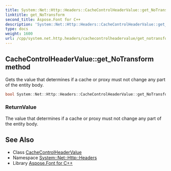 ```yaml
---
title: System::Net::Http::Headers::CacheControlHeaderValue::get_NoTransform method
linktitle: get_NoTransform
second_title: Aspose.Font for C++
description: 'System::Net::Http::Headers::CacheControlHeaderValue::get_NoTransform method. Gets the value that determines if a cache or proxy must not change any part of the entity body in C++.'
type: docs
weight: 1600
url: /cpp/system.net.http.headers/cachecontrolheadervalue/get_notransform/
---
```

## CacheControlHeaderValue::get_NoTransform method


Gets the value that determines if a cache or proxy must not change any part of the entity body.

```cpp
bool System::Net::Http::Headers::CacheControlHeaderValue::get_NoTransform()
```


### ReturnValue

The value that determines if a cache or proxy must not change any part of the entity body.

## See Also

* Class [CacheControlHeaderValue](../)
* Namespace [System::Net::Http::Headers](../../)
* Library [Aspose.Font for C++](../../../)
